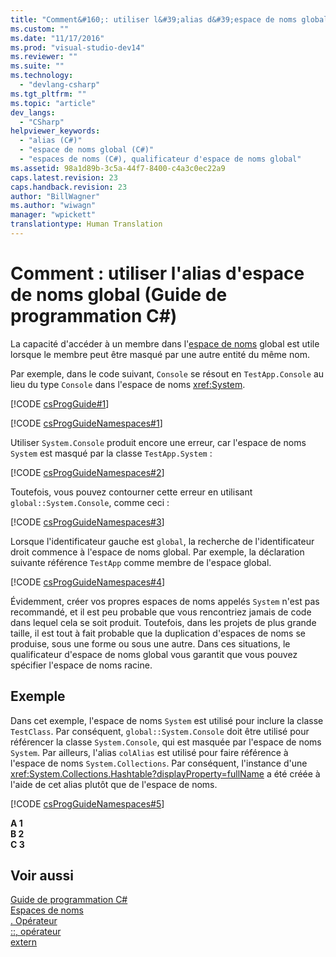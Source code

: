 ```yaml
---
title: "Comment&#160;: utiliser l&#39;alias d&#39;espace de noms global (Guide de programmation C#) | Microsoft Docs"
ms.custom: ""
ms.date: "11/17/2016"
ms.prod: "visual-studio-dev14"
ms.reviewer: ""
ms.suite: ""
ms.technology: 
  - "devlang-csharp"
ms.tgt_pltfrm: ""
ms.topic: "article"
dev_langs: 
  - "CSharp"
helpviewer_keywords: 
  - "alias (C#)"
  - "espace de noms global (C#)"
  - "espaces de noms (C#), qualificateur d'espace de noms global"
ms.assetid: 98a1d89b-3c5a-44f7-8400-c4a3c0ec22a9
caps.latest.revision: 23
caps.handback.revision: 23
author: "BillWagner"
ms.author: "wiwagn"
manager: "wpickett"
translationtype: Human Translation
---
```

# Comment&#160;: utiliser l&#39;alias d&#39;espace de noms global (Guide de programmation C#)
La capacité d'accéder à un membre dans l'[espace de noms](../../../csharp/language-reference/keywords/namespace.md) global est utile lorsque le membre peut être masqué par une autre entité du même nom.  
  
 Par exemple, dans le code suivant, `Console` se résout en `TestApp.Console` au lieu du type `Console` dans l'espace de noms <xref:System>.  
  
 [!CODE [csProgGuide#1](../CodeSnippet/VS_Snippets_VBCSharp/csProgGuide#1)]  
  
 [!CODE [csProgGuideNamespaces#1](../CodeSnippet/VS_Snippets_VBCSharp/csProgGuideNamespaces#1)]  
  
 Utiliser `System.Console` produit encore une erreur, car l'espace de noms `System` est masqué par la classe `TestApp.System` :  
  
 [!CODE [csProgGuideNamespaces#2](../CodeSnippet/VS_Snippets_VBCSharp/csProgGuideNamespaces#2)]  
  
 Toutefois, vous pouvez contourner cette erreur en utilisant `global::System.Console`, comme ceci :  
  
 [!CODE [csProgGuideNamespaces#3](../CodeSnippet/VS_Snippets_VBCSharp/csProgGuideNamespaces#3)]  
  
 Lorsque l'identificateur gauche est `global`, la recherche de l'identificateur droit commence à l'espace de noms global.  Par exemple, la déclaration suivante référence `TestApp` comme membre de l'espace global.  
  
 [!CODE [csProgGuideNamespaces#4](../CodeSnippet/VS_Snippets_VBCSharp/csProgGuideNamespaces#4)]  
  
 Évidemment, créer vos propres espaces de noms appelés `System` n'est pas recommandé, et il est peu probable que vous rencontriez jamais de code dans lequel cela se soit produit.  Toutefois, dans les projets de plus grande taille, il est tout à fait probable que la duplication d'espaces de noms se produise, sous une forme ou sous une autre.  Dans ces situations, le qualificateur d'espace de noms global vous garantit que vous pouvez spécifier l'espace de noms racine.  
  
## Exemple  
 Dans cet exemple, l'espace de noms `System` est utilisé pour inclure la classe `TestClass`. Par conséquent, `global::System.Console` doit être utilisé pour référencer la classe `System.Console`, qui est masquée par l'espace de noms `System`.  Par ailleurs, l'alias `colAlias` est utilisé pour faire référence à l'espace de noms `System.Collections`. Par conséquent, l'instance d'une <xref:System.Collections.Hashtable?displayProperty=fullName> a été créée à l'aide de cet alias plutôt que de l'espace de noms.  
  
 [!CODE [csProgGuideNamespaces#5](../CodeSnippet/VS_Snippets_VBCSharp/csProgGuideNamespaces#5)]  
  
  **A 1**  
**B 2**  
**C 3**   
## Voir aussi  
 [Guide de programmation C\#](../../../csharp/programming-guide/index.md)   
 [Espaces de noms](../../../csharp/programming-guide/namespaces/index.md)   
 [. Opérateur](../../../csharp/language-reference/operators/member-access-operator.md)   
 [::, opérateur](../../../csharp/language-reference/operators/namespace-alias-qualifer.md)   
 [extern](../../../csharp/language-reference/keywords/extern.md)